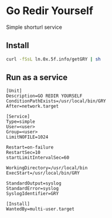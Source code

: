 # Go Redir Yourself

Simple shorturl service

## Install

```sh
curl -fSsL ln.0x.5f.info/getGRY | sh
```

## Run as a service

```
[Unit]
Description=GO REDIR YOURSELF
ConditionPathExists=/usr/local/bin/GRY
After=network.target

[Service]
Type=simple
User=<user>
Group=<user>
LimitNOFILE=1024

Restart=on-failure
RestartSec=10
startLimitIntervalSec=60

WorkingDirectory=/usr/local/bin
ExecStart=/usr/local/bin/GRY

StandardOutput=syslog
StandardError=syslog
SyslogIdentifier=GRY

[Install]
WantedBy=multi-user.target
```
